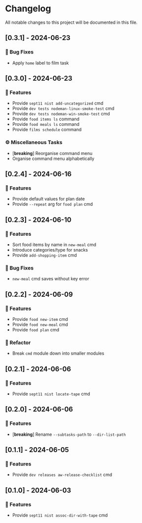 # Changelog

All notable changes to this project will be documented in this file.

## [0.3.1] - 2024-06-23

### 🐛 Bug Fixes

- Apply `home` label to film task

## [0.3.0] - 2024-06-23

### 🚀 Features

- Provide `sept11 nist add-uncategorized` cmd
- Provide `dev tests nodeman-linux-smoke-test` cmd
- Provide `dev tests nodeman-win-smoke-test` cmd
- Provide `food items ls` command
- Provide `food meals ls` command
- Provide `films schedule` command

### ⚙️ Miscellaneous Tasks

- [**breaking**] Reorganise command menu
- Organise command menu alphabetically

## [0.2.4] - 2024-06-16

### 🚀 Features

- Provide default values for plan date
- Provide `--repeat` arg for `food plan` cmd

## [0.2.3] - 2024-06-10

### 🚀 Features

- Sort food items by name in `new-meal` cmd
- Introduce categories/type for snacks
- Provide `add-shopping-item` cmd

### 🐛 Bug Fixes

- `new-meal` cmd saves without key error

## [0.2.2] - 2024-06-09

### 🚀 Features

- Provide `food new-item` cmd
- Provide `food new-meal` cmd
- Provide `food plan` cmd

### 🚜 Refactor

- Break `cmd` module down into smaller modules

## [0.2.1] - 2024-06-06

### 🚀 Features

- Provide `sept11 nist locate-tape` cmd

## [0.2.0] - 2024-06-06

### 🚀 Features

- [**breaking**] Rename `--subtasks-path` to `--dir-list-path`

## [0.1.1] - 2024-06-05

### 🚀 Features

- Provide `dev releases aw-release-checklist` cmd

## [0.1.0] - 2024-06-03

### 🚀 Features

- Provide `sept11 nist assoc-dir-with-tape` cmd
